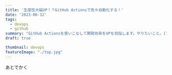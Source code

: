 ```yaml
---
title: '生産性大幅UP！？GitHub Actionsで色々自動化する！'
date: '2023-06-12'
tags:
  - devops
  - github
summary: "GitHub Actionsを使いこなして開発効率をUPを目指します。やりたいこと。(1) PUSH時にテストとカバレッジ測定を実行し結果をREADMEのバッジに表示する。(2) PUSH時にパッケージをビルドしGitHub Packagesに登録する。(3) Issue作成時に自動的にブランチを作る。"
draft: true

thumbnail: devops
featureImage: "./top.jpg"
---
```


あとでかく
